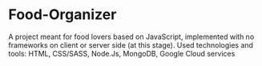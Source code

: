# Food-Organizer
A project meant for food lovers based on JavaScript, implemented with no frameworks on client or server side (at this stage).
Used technologies and tools: HTML, CSS/SASS, Node.Js, MongoDB, Google Cloud services
